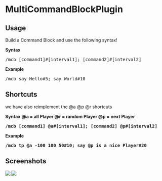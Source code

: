 MultiCommandBlockPlugin
=======================


## Usage
Build a Command Block and use the following syntax!

<strong>Syntax</strong>
<pre>
/mcb [command1]#[interval1]; [command2]#[interval2]
</pre>

<strong>Example</strong>
<pre>
/mcb say Hello#5; say World#10
</pre>

## Shortcuts
we have also reimplement the @a @p @r shortcuts

<strong>Syntax</strong>
<b />
@a = all Player
@r = random Player
@p = next Player

<pre>
/mcb [command1] @a#[interval1]; [command2] @p#[interval2]
</pre>


<strong>Example</strong>

<pre>
/mcb tp @a -100 100 50#10; say @p is a nice Player#20
</pre>

## Screenshots

<img src="http://github.com/memoryleakx/MultiCommandBlockPlugin/blob/master/screenshots/screen01.png" border="0">
<b/>
<img src="http://github.com/memoryleakx/MultiCommandBlockPlugin/blob/master/screenshots/screen02.png" border="0">
